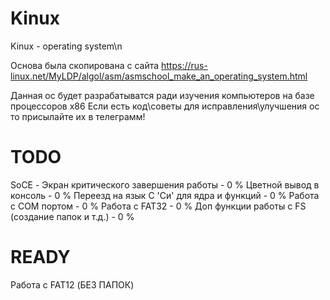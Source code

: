# Kinux
Kinux - operating system\n

Основа была скопирована с сайта https://rus-linux.net/MyLDP/algol/asm/asmschool_make_an_operating_system.html

Данная ос будет разрабатыватся ради изучения компьютеров на базе процессоров x86
Если есть код\советы для исправления\улучшения ос то присылайте их в телеграмм!

# TODO
SoCE - Экран критического завершения работы     - 0   %
Цветной вывод в консоль                         - 0   %
Переезд на язык С 'Си' для ядра и функций       - 0   %
Работа с COM портом                             - 0   %
Работа с FAT32                                  - 0   %
Доп функции работы с FS (создание папок и т.д.) - 0   %

# READY
Работа с FAT12 (БЕЗ ПАПОК)


